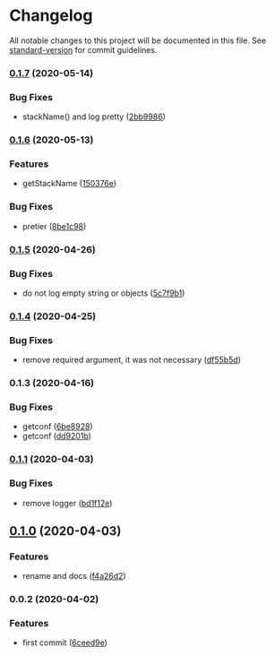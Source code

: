 # Changelog

All notable changes to this project will be documented in this file. See [standard-version](https://github.com/conventional-changelog/standard-version) for commit guidelines.

### [0.1.7](https://github.com/w4rlock/base-serverless-plugin/compare/0.1.6...0.1.7) (2020-05-14)


### Bug Fixes

* stackName() and log pretty ([2bb9986](https://github.com/w4rlock/base-serverless-plugin/commit/2bb99860ed8747751a3bbdb9dcd0a91d900c5a77))

### [0.1.6](https://github.com/w4rlock/base-serverless-plugin/compare/0.1.5...0.1.6) (2020-05-13)


### Features

* getStackName ([150376e](https://github.com/w4rlock/base-serverless-plugin/commit/150376ef5fae79443d3624b77ad0f3a4bac6bbc8))


### Bug Fixes

* pretier ([8be1c98](https://github.com/w4rlock/base-serverless-plugin/commit/8be1c981af73592539dbb7ebaf4e6d5765b996f3))

### [0.1.5](https://github.com/w4rlock/base-serverless-plugin/compare/0.1.4...0.1.5) (2020-04-26)


### Bug Fixes

* do not log empty string or objects ([5c7f9b1](https://github.com/w4rlock/base-serverless-plugin/commit/5c7f9b1e357a8dc595e8c67e2525f553dee05b16))

### [0.1.4](https://github.com/w4rlock/base-serverless-plugin/compare/0.1.3...0.1.4) (2020-04-25)


### Bug Fixes

* remove required argument, it was not necessary ([df55b5d](https://github.com/w4rlock/base-serverless-plugin/commit/df55b5dc6550db2fe9c5dc318b121a5bf29ed3ee))

### 0.1.3 (2020-04-16)


### Bug Fixes

* getconf ([6be8928](https://github.com/w4rlock/base-serverless-plugin/commit/6be89280dab7f7afdc1a957a9a72c01ba69e7169))
* getconf ([dd9201b](https://github.com/w4rlock/base-serverless-plugin/commit/dd9201bc1e891dfddddcfd3a0121a501f052a7a0))

### [0.1.1](https://github.com/w4rlock/base-serverless-plugin/compare/0.1.0...0.1.1) (2020-04-03)


### Bug Fixes

* remove logger ([bd1f12e](https://github.com/w4rlock/base-serverless-plugin/commit/bd1f12e0afb7e1fc42039723238f498264d793bb))

## [0.1.0](https://github.com/w4rlock/base-serverless-plugin/compare/0.0.2...0.1.0) (2020-04-03)


### Features

* rename and docs ([f4a26d2](https://github.com/w4rlock/base-serverless-plugin/commit/f4a26d287a91df3c9fbc0a875065c3d5162241e5))

### 0.0.2 (2020-04-02)


### Features

* first commit ([6ceed9e](https://github.com/w4rlock/base-serverless-plugin/commit/6ceed9e95a564f8c2c2a99680a420f9f9476a07e))
